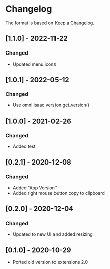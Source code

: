 # Changelog

The format is based on [Keep a Changelog](https://keepachangelog.com/en/1.0.0/).

## [1.1.0] - 2022-11-22
### Changed
- Updated menu icons

## [1.0.1] - 2022-05-12
### Changed
- Use omni.isaac.version.get_version()

## [1.0.0] - 2021-02-26
### Changed
- Added test

## [0.2.1] - 2020-12-08
### Changed
- Added "App Version"
- Added right mouse button copy to clipboard

## [0.2.0] - 2020-12-04
### Changed
- Updated to new UI and added resizing

## [0.1.0] - 2020-10-29
- Ported old version to extensions 2.0
